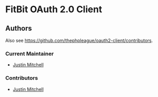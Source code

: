 # FitBit OAuth 2.0 Client

## Authors

Also see <https://github.com/thephpleague/oauth2-client/contributors>.

### Current Maintainer

- [Justin Mitchell](https://github.com/jmitchell38488)

### Contributors

- [Justin Mitchell](https://github.com/jmitchell38488)
